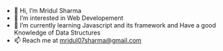 - 👋 Hi, I’m Mridul Sharma
- 👀 I’m interested in Web Developement
- 🌱 I’m currently learning Javascript and its framework and Have a good Knowledge of Data Structures
- 📫 Reach me at mridul07sharma@gmail.com

<!---
Mridul07Sharma/Mridul07Sharma is a ✨ special ✨ repository because its `README.md` (this file) appears on your GitHub profile.
You can click the Preview link to take a look at your changes.
--->
